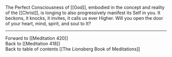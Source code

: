 The Perfect Consciousness of [[God]], embodied in the concept and reality of the [[Christ]], is longing  to also progressively manifest its Self in you. It beckons, it knocks, it invites, it calls us ever Higher. Will you open the door of your heart, mind, spirit, and soul to It? 

___

Forward to [[Meditation 420]]  
Back to [[Meditation 418]]  
Back to table of contents [[The Lionsberg Book of Meditations]]  